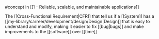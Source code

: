#concept in [[1 - Reliable, scalable, and maintainable applications]]

The [[Cross-Functional Requirement|CFR]] that tell us if a [[System]] has a [[my-library/carreer/development/design/Design|Design]] that is easy to understand and modify, making it easier to fix [[bug|bugs]] and make improvements to the [[software]] over [[time]]